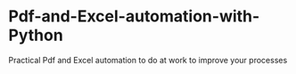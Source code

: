 # Pdf-and-Excel-automation-with-Python
Practical Pdf and Excel automation to do at work to improve your processes
